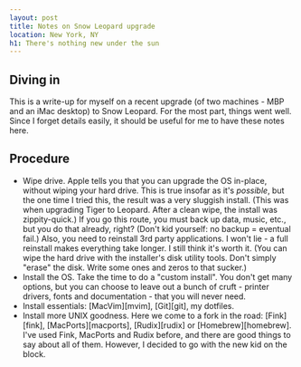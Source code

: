 ```yaml
---
layout: post
title: Notes on Snow Leopard upgrade
location: New York, NY
h1: There's nothing new under the sun
---
```


## Diving in

This is a write-up for myself on a recent upgrade (of two machines - MBP and an iMac desktop) to Snow Leopard. For the most part, things went well. Since I forget details easily, it should be useful for me to have these notes here.

## Procedure

+ Wipe drive. Apple tells you that you can upgrade the OS in-place, without wiping your hard drive. This is true insofar as it's *possible*, but the one time I tried this, the result was a very sluggish install. (This was when upgrading Tiger to Leopard. After a clean wipe, the install was zippity-quick.) If you go this route, you must back up data, music, etc., but you do that already, right? (Don't kid yourself: no backup = eventual fail.) Also, you need to reinstall 3rd party applications. I won't lie - a full reinstall makes everything take longer. I still think it's worth it. (You can wipe the hard drive with the installer's disk utility tools. Don't simply "erase" the disk. Write some ones and zeros to that sucker.)
+ Install the OS. Take the time to do a "custom install". You don't get many options, but you can choose to leave out a bunch of cruft - printer drivers, fonts and documentation - that you will never need.
+ Install essentials: [MacVim][mvim], [Git][git], my dotfiles.
+ Install more UNIX goodness. Here we come to a fork in the road: [Fink][fink], [MacPorts][macports], [Rudix][rudix] or [Homebrew][homebrew]. I've used Fink, MacPorts and Rudix before, and there are good things to say about all of them. However, I decided to go with the new kid on the block. 
